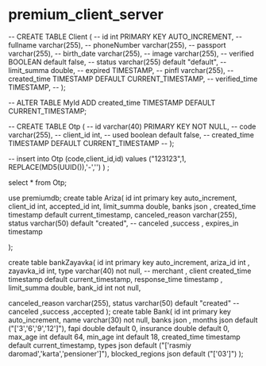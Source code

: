﻿# premium_client_server

-- CREATE TABLE Client (
--     id int PRIMARY KEY AUTO_INCREMENT,
--     fullname varchar(255),
--     phoneNumber varchar(255),
--     passport varchar(255),
--     birth_date varchar(255),
--     image varchar(255),
--     verified BOOLEAN default false,
--     status varchar(255) default "default",
--     limit_summa double,
--     expired TIMESTAMP,
--     pinfl varchar(255),
--     created_time TIMESTAMP DEFAULT CURRENT_TIMESTAMP,
--     verified_time TIMESTAMP,
--  );

-- ALTER TABLE MyId ADD created_time TIMESTAMP DEFAULT CURRENT_TIMESTAMP;

-- CREATE TABLE Otp (
--     id varchar(40) PRIMARY KEY NOT NULL,
--     code varchar(255),
--     client_id int,
--     used boolean default false,
--     created_time TIMESTAMP DEFAULT CURRENT_TIMESTAMP
-- );

-- insert into Otp (code,client_id,id)   values ("123123",1, REPLACE(MD5(UUID()),'-','') ) ;

select * from Otp;



use premiumdb;
create table Ariza(
   id int primary key auto_increment,
   client_id int,
   accepted_id int,
   limit_summa double,
   banks json ,
   created_time timestamp default current_timestamp,
   canceled_reason varchar(255),
    status varchar(50) default "created", -- canceled ,success ,
    expires_in timestamp

);

create table bankZayavka(
	 id int primary key auto_increment,
   ariza_id int ,
   zayavka_id  int,
   type varchar(40) not null, -- merchant , client
	created_time timestamp default current_timestamp,
    response_time timestamp ,
   limit_summa double,
	bank_id int not null,

   canceled_reason varchar(255),
   status varchar(50) default "created" -- canceled ,success ,accepted
);
create table Bank(
	 id int primary key auto_increment,
   name varchar(30) not null,
   banks json ,
   months json default ("['3','6','9','12']"),
   fapi double default 0,
	insurance double default 0,
   max_age int default 64,
   min_age int  default 18,
   created_time timestamp default current_timestamp,
   types json default ("['rasmiy daromad','karta','pensioner']"),
   blocked_regions json default ("['03']")
);
